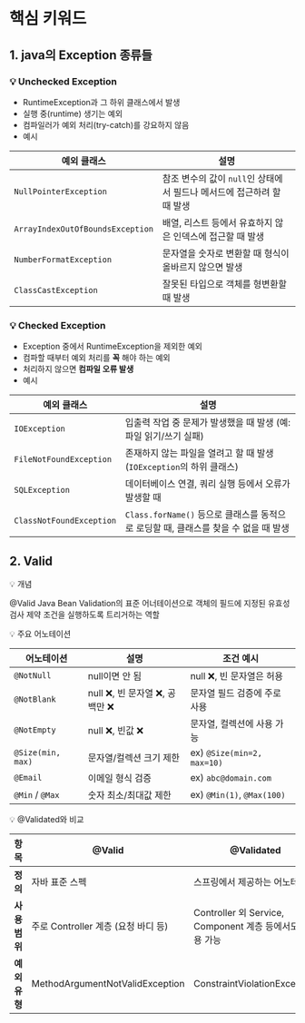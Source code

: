 # 핵심 키워드

## 1. java의 Exception 종류들
### 💡 Unchecked Exception

- RuntimeException과 그 하위 클래스에서 발생
- 실행 중(runtime) 생기는 예외
- 컴파일러가 예외 처리(try-catch)를 강요하지 않음
- 예시


| 예외 클래스 | 설명 |
| --- | --- |
| `NullPointerException` | 참조 변수의 값이 `null`인 상태에서 필드나 메서드에 접근하려 할 때 발생 |
| `ArrayIndexOutOfBoundsException` | 배열, 리스트 등에서 유효하지 않은 인덱스에 접근할 때 발생 |
| `NumberFormatException` | 문자열을 숫자로 변환할 때 형식이 올바르지 않으면 발생 |
| `ClassCastException` | 잘못된 타입으로 객체를 형변환할 때 발생 |

### 💡 **Checked Exception**

- Exception 중에서 RuntimeException을 제외한 예외
- 컴파할 때부터 예외 처리를 **꼭** 해야 하는 예외
- 처리하지 않으면 **컴파일 오류 발생**
- 예시


| 예외 클래스 | 설명 |
| --- | --- |
| `IOException` | 입출력 작업 중 문제가 발생했을 때 발생 (예: 파일 읽기/쓰기 실패) |
| `FileNotFoundException` | 존재하지 않는 파일을 열려고 할 때 발생 (`IOException`의 하위 클래스) |
| `SQLException` | 데이터베이스 연결, 쿼리 실행 등에서 오류가 발생할 때 |
| `ClassNotFoundException` | `Class.forName()` 등으로 클래스를 동적으로 로딩할 때, 클래스를 찾을 수 없을 때 발생 |

## 2. Valid
💡 개념

@Valid Java Bean Validation의 표준 어너테이션으로 객체의 필드에 지정된 유효성 검사 제약 조건을 실행하도록 트리거하는 역할

💡 주요 어노테이션

| 어노테이션 | 설명 | 조건 예시 |
| --- | --- | --- |
| `@NotNull` | null이면 안 됨 | null ❌, 빈 문자열은 허용 |
| `@NotBlank` | null ❌, 빈 문자열 ❌, 공백만 ❌ | 문자열 필드 검증에 주로 사용 |
| `@NotEmpty` | null ❌, 빈값 ❌ | 문자열, 컬렉션에 사용 가능 |
| `@Size(min, max)` | 문자열/컬렉션 크기 제한 | ex) `@Size(min=2, max=10)` |
| `@Email` | 이메일 형식 검증 | ex) `abc@domain.com` |
| `@Min` / `@Max` | 숫자 최소/최대값 제한 | ex) `@Min(1)`, `@Max(100)` |

💡 @Validated와 비교

| 항목 | @Valid | @Validated |
| --- | --- | --- |
| **정의** | 자바 표준 스펙 | 스프링에서 제공하는 어노테이션 |
| **사용 범위** | 주로 Controller 계층 (요청 바디 등) | Controller 외 Service, Component 계층 등에서도 사용 가능 |
| **예외 유형** | MethodArgumentNotValidException | ConstraintViolationException |